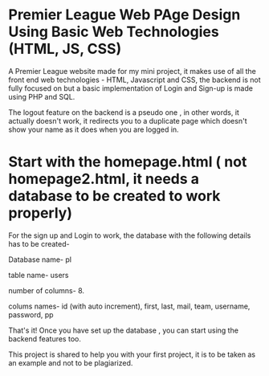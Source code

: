 # Premier League Web PAge Design Using Basic Web Technologies (HTML, JS, CSS)
A Premier League website made for my mini project, it makes use of all the front end web technologies - HTML, Javascript and CSS, the backend is not fully focused on but a basic implementation of Login and Sign-up is made using PHP and SQL.

The logout feature on the backend is a pseudo one , in other words, it actually doesn't work, it redirects you to a duplicate page which doesn't show your name as it does when you are logged in.

# Start with the homepage.html ( not homepage2.html, it needs a database to be created to work properly)

For the sign up and Login to work, the database with the following details has to be created-

Database name- pl

table name- users

number of columns- 8.

colums names-
  id (with auto increment),
  first,
  last,
  mail,
  team,
  username,
  password,
  pp
 
 That's it! Once you have set up the database , you can start using the backend features too. 
 
 This project is shared to help you with your first project, it is to be taken as an example and not to be plagiarized.
